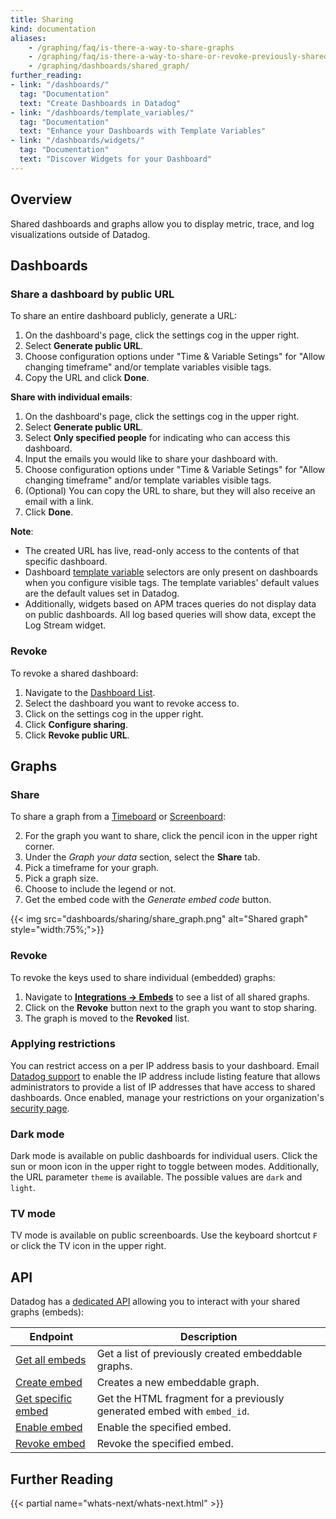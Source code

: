 ```yaml
---
title: Sharing
kind: documentation
aliases:
    - /graphing/faq/is-there-a-way-to-share-graphs
    - /graphing/faq/is-there-a-way-to-share-or-revoke-previously-shared-graphs
    - /graphing/dashboards/shared_graph/
further_reading:
- link: "/dashboards/"
  tag: "Documentation"
  text: "Create Dashboards in Datadog"
- link: "/dashboards/template_variables/"
  tag: "Documentation"
  text: "Enhance your Dashboards with Template Variables"
- link: "/dashboards/widgets/"
  tag: "Documentation"
  text: "Discover Widgets for your Dashboard"
---
```


## Overview

Shared dashboards and graphs allow you to display metric, trace, and log visualizations outside of Datadog.

## Dashboards

### Share a dashboard by public URL

To share an entire dashboard publicly, generate a URL:

1. On the dashboard's page, click the settings cog in the upper right.
2. Select **Generate public URL**.
3. Choose configuration options under "Time & Variable Setings" for "Allow changing timeframe" and/or template variables visible tags.
4. Copy the URL and click **Done**.

**Share with individual emails**: 
1. On the dashboard's page, click the settings cog in the upper right.
2. Select **Generate public URL**.
3. Select **Only specified people** for indicating who can access this dashboard.
4. Input the emails you would like to share your dashboard with.
5. Choose configuration options under "Time & Variable Setings" for "Allow changing timeframe" and/or template variables visible tags.
6. (Optional) You can copy the URL to share, but they will also receive an email with a link.
7. Click **Done**.

**Note**: 
- The created URL has live, read-only access to the contents of that specific dashboard.
- Dashboard [template variable][4] selectors are only present on dashboards when you configure visible tags. The template variables' default values are the default values set in Datadog. 
- Additionally, widgets based on APM traces queries do not display data on public dashboards. All log based queries will show data, except the Log Stream widget.

### Revoke

To revoke a shared dashboard:

1. Navigate to the [Dashboard List][5].
2. Select the dashboard you want to revoke access to.
3. Click on the settings cog in the upper right.
4. Click **Configure sharing**.
5. Click **Revoke public URL**.

## Graphs

### Share

To share a graph from a [Timeboard][1] or [Screenboard][2]:

2. For the graph you want to share, click the pencil icon in the upper right corner.
3. Under the *Graph your data* section, select the **Share** tab.
4. Pick a timeframe for your graph.
5. Pick a graph size.
6. Choose to include the legend or not.
7. Get the embed code with the *Generate embed code* button.

{{< img src="dashboards/sharing/share_graph.png" alt="Shared graph"  style="width:75%;">}}

### Revoke

To revoke the keys used to share individual (embedded) graphs:

1. Navigate to [**Integrations -> Embeds**][3] to see a list of all shared graphs.
2. Click on the **Revoke** button next to the graph you want to stop sharing.
3. The graph is moved to the **Revoked** list.

### Applying restrictions

You can restrict access on a per IP address basis to your dashboard. Email [Datadog support][6] to enable the IP address include listing feature that allows administrators to provide a list of IP addresses that have access to shared dashboards. Once enabled, manage your restrictions on your organization's [security page][7].

### Dark mode

Dark mode is available on public dashboards for individual users. Click the sun or moon icon in the upper right to toggle between modes. Additionally, the URL parameter `theme` is available. The possible values are `dark` and `light`.

### TV mode

TV mode is available on public screenboards. Use the keyboard shortcut `F` or click the TV icon in the upper right.

## API

Datadog has a [dedicated API][8] allowing you to interact with your shared graphs (embeds):

| Endpoint                 | Description                                                             |
|--------------------------|-------------------------------------------------------------------------|
| [Get all embeds][9]     | Get a list of previously created embeddable graphs.                     |
| [Create embed][10]       | Creates a new embeddable graph.                                         |
| [Get specific embed][11] | Get the HTML fragment for a previously generated embed with `embed_id`. |
| [Enable embed][12]       | Enable the specified embed.                                             |
| [Revoke embed][13]       | Revoke the specified embed.                                             |

## Further Reading

{{< partial name="whats-next/whats-next.html" >}}

[1]: /dashboards/timeboard/
[2]: /dashboards/screenboard/
[3]: https://app.datadoghq.com/account/settings#embeds
[4]: /dashboards/template_variables/
[5]: https://app.datadoghq.com/dashboard/lists
[6]: /help/
[7]: https://app.datadoghq.com/account/org_security
[8]: /api/v1/embeddable-graphs/
[9]: /api/v1/embeddable-graphs/#get-all-embeds
[10]: /api/v1/embeddable-graphs/#create-embed
[11]: /api/v1/embeddable-graphs/#get-specific-embed
[12]: /api/v1/embeddable-graphs/#enable-embed
[13]: /api/v1/embeddable-graphs/#revoke-embed
